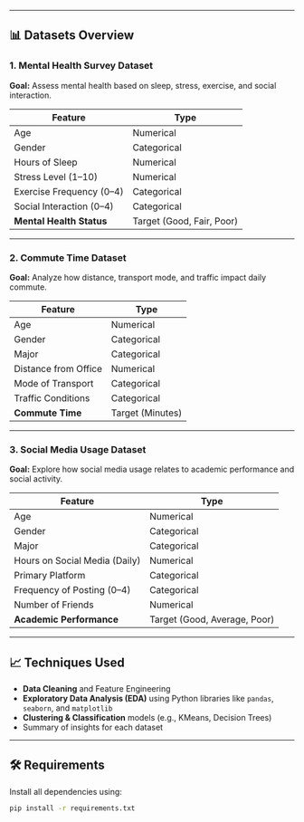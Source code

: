 
---

## 📊 Datasets Overview

### 1. Mental Health Survey Dataset
**Goal:** Assess mental health based on sleep, stress, exercise, and social interaction.

| Feature                    | Type        |
|---------------------------|-------------|
| Age                       | Numerical   |
| Gender                    | Categorical |
| Hours of Sleep            | Numerical   |
| Stress Level (1–10)       | Numerical   |
| Exercise Frequency (0–4)  | Categorical |
| Social Interaction (0–4)  | Categorical |
| **Mental Health Status**  | Target (Good, Fair, Poor) |

---

### 2. Commute Time Dataset
**Goal:** Analyze how distance, transport mode, and traffic impact daily commute.

| Feature                   | Type        |
|--------------------------|-------------|
| Age                      | Numerical   |
| Gender                   | Categorical |
| Major                    | Categorical |
| Distance from Office     | Numerical   |
| Mode of Transport        | Categorical |
| Traffic Conditions       | Categorical |
| **Commute Time**         | Target (Minutes) |

---

### 3. Social Media Usage Dataset
**Goal:** Explore how social media usage relates to academic performance and social activity.

| Feature                          | Type        |
|----------------------------------|-------------|
| Age                              | Numerical   |
| Gender                           | Categorical |
| Major                            | Categorical |
| Hours on Social Media (Daily)    | Numerical   |
| Primary Platform                 | Categorical |
| Frequency of Posting (0–4)       | Categorical |
| Number of Friends                | Numerical   |
| **Academic Performance**         | Target (Good, Average, Poor) |

---

## 📈 Techniques Used
- **Data Cleaning** and Feature Engineering
- **Exploratory Data Analysis (EDA)** using Python libraries like `pandas`, `seaborn`, and `matplotlib`
- **Clustering & Classification** models (e.g., KMeans, Decision Trees)
- Summary of insights for each dataset

---

## 🛠 Requirements

Install all dependencies using:

```bash
pip install -r requirements.txt
